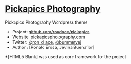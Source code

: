 # [Pickapics Photography](http://pickapicsphotography.com)

Pickapics Photography Wordpress theme

* Project: [github.com/rondace/pickapics](https://github.com/rondace/pickapics)
* Website: [pickapicsphotography.com](http://pickapicsphotography.com)
* Twitter: [@ron_d_ace](http://twitter.com/ron_d_ace), [@bummmvej](http://twitter.com/bummmvej)
* Author : [Ronald Erosa, Jevina Buenaflor]

*[HTML5 Blank] was used as core framework for the project